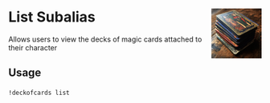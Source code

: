 <h1>List Subalias<img align="right" src="../../Data/images/main.png" width="100px"></h1>

Allows users to view the decks of magic cards attached to their character

## Usage
`!deckofcards list`